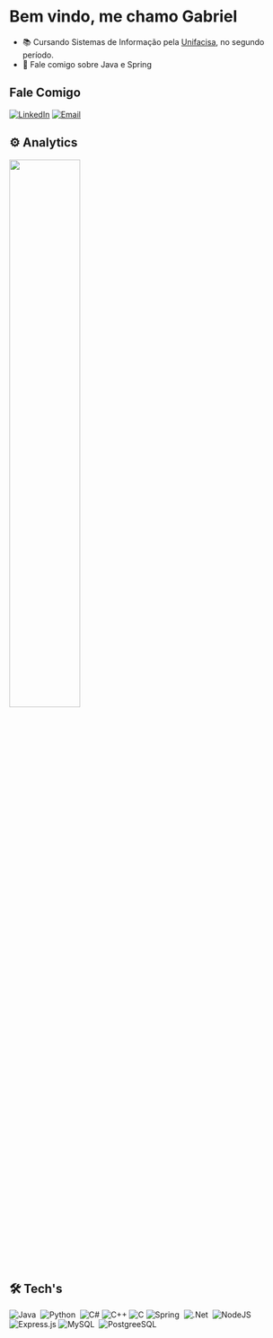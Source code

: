 # Bem vindo, me chamo Gabriel
  - 📚 Cursando Sistemas de Informação pela [Unifacisa](https://www.unifacisa.edu.br/home), no segundo período.
  - 💬 Fale comigo sobre Java e Spring

## Fale Comigo
[![LinkedIn](https://img.shields.io/badge/LinkedIn-0077B5?style=for-the-badge&logo=linkedin&logoColor=white)](https://www.linkedin.com/in/gabriel-n%C3%B3brega-b0916a289/)
[![Email](https://img.shields.io/badge/gabrielnobregasantos2@gmail.com-D14836?style=for-the-badge&logo=gmail&logoColor=white)](mailto:gabrielnobregasantos2@gmail.com)

## ⚙️ Analytics
<div>
  <a href="https://github.com/nobregas">
    <img width="50%" src="https://github-readme-stats.vercel.app/api/top-langs?username=nobregas&layout=compact&langs_count=8&theme=dracula" />
  </a>
</div><br>

## 🛠 Tech's
![Java](https://img.shields.io/badge/Java-ED8B00?style=for-the-badge&logo=java&logoColor=white)&nbsp;
![Python](https://img.shields.io/badge/Python-3776AB?style=for-the-badge&logo=python&logoColor=white)&nbsp;
![C#](https://img.shields.io/badge/c%23-%23239120.svg?style=for-the-badge&logo=csharp&logoColor=white)
![C++](https://img.shields.io/badge/c++-%2300599C.svg?style=for-the-badge&logo=c%2B%2B&logoColor=white)
![C](https://img.shields.io/badge/c-%2300599C.svg?style=for-the-badge&logo=c&logoColor=white)
![Spring](https://img.shields.io/badge/Spring-6DB33F?style=for-the-badge&logo=spring&logoColor=white)&nbsp;
![.Net](https://img.shields.io/badge/.NET-5C2D91?style=for-the-badge&logo=.net&logoColor=white)&nbsp;
![NodeJS](https://img.shields.io/badge/node.js-6DA55F?style=for-the-badge&logo=node.js&logoColor=white)
![Express.js](https://img.shields.io/badge/express.js-%23404d59.svg?style=for-the-badge&logo=express&logoColor=%2361DAFB)
![MySQL](https://img.shields.io/badge/MySQL-00000F?style=for-the-badge&logo=mysql&logoColor=white)&nbsp;
![PostgreeSQL](https://img.shields.io/badge/PostgreSQL-316192?style=for-the-badge&logo=postgresql&logoColor=white)&nbsp;
